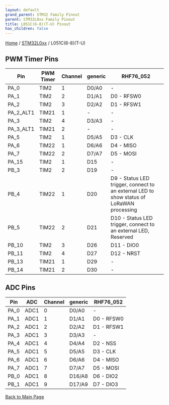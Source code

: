 ```yaml
---
layout: default
grand_parent: STM32 Family Pinout
parent: STM32L0xx Family Pinout
title: L051C(6-8)(T-U) Pinout
has_children: false
---
```


[Home](../../index) / [STM32L0xx](../index) / L051C(6-8)(T-U)

## PWM Timer Pins

| Pin | PWM Timer | Channel | generic | RHF76_052 |
| --- | --- | --- | --- | --- |
| PA_0 | TIM2 | 1 | D0/A0 | - |
| PA_1 | TIM2 | 2 | D1/A1 | D0 - RFSW0 |
| PA_2 | TIM2 | 3 | D2/A2 | D1 - RFSW1 |
| PA_2_ALT1 | TIM21 | 1 | - | - |
| PA_3 | TIM2 | 4 | D3/A3 | - |
| PA_3_ALT1 | TIM21 | 2 | - | - |
| PA_5 | TIM2 | 1 | D5/A5 | D3 - CLK |
| PA_6 | TIM22 | 1 | D6/A6 | D4 - MISO |
| PA_7 | TIM22 | 2 | D7/A7 | D5 - MOSI |
| PA_15 | TIM2 | 1 | D15 | - |
| PB_3 | TIM2 | 2 | D19 | - |
| PB_4 | TIM22 | 1 | D20 | D9 - Status LED trigger, connect to an external LED to show status of LoRaWAN processing |
| PB_5 | TIM22 | 2 | D21 | D10 - Status LED trigger, connect to an external LED, Reserved |
| PB_10 | TIM2 | 3 | D26 | D11 - DIO0 |
| PB_11 | TIM2 | 4 | D27 | D12 - NRST |
| PB_13 | TIM21 | 1 | D29 | - |
| PB_14 | TIM21 | 2 | D30 | - |


## ADC Pins

| Pin | ADC | Channel | generic | RHF76_052 |
| --- | --- | --- | --- | --- |
| PA_0 | ADC1 | 0 | D0/A0 | - |
| PA_1 | ADC1 | 1 | D1/A1 | D0 - RFSW0 |
| PA_2 | ADC1 | 2 | D2/A2 | D1 - RFSW1 |
| PA_3 | ADC1 | 3 | D3/A3 | - |
| PA_4 | ADC1 | 4 | D4/A4 | D2 - NSS |
| PA_5 | ADC1 | 5 | D5/A5 | D3 - CLK |
| PA_6 | ADC1 | 6 | D6/A6 | D4 - MISO |
| PA_7 | ADC1 | 7 | D7/A7 | D5 - MOSI |
| PB_0 | ADC1 | 8 | D16/A8 | D6 - DIO2 |
| PB_1 | ADC1 | 9 | D17/A9 | D7 - DIO3 |


[Back to Main Page](../../index)